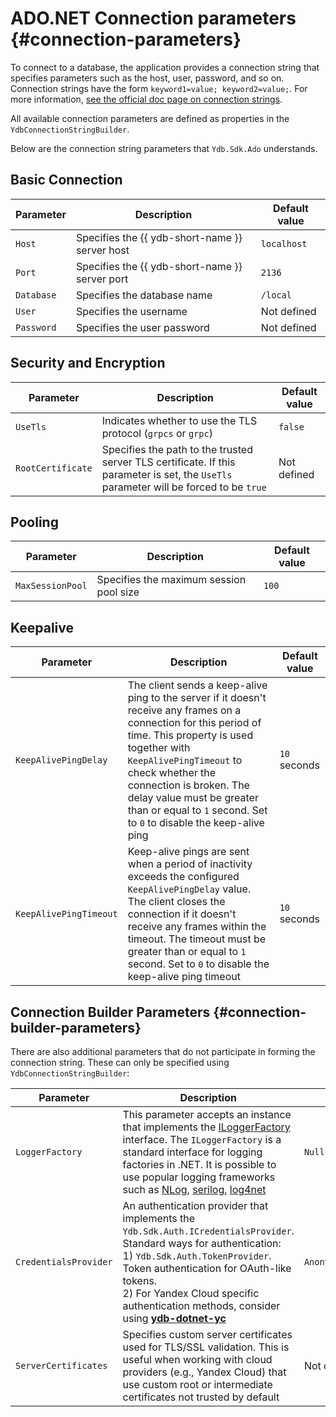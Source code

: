 # ADO.NET Connection parameters {#connection-parameters}

To connect to a database, the application provides a connection string that specifies parameters such as the host, user, password, and so on. Connection strings have the form `keyword1=value; keyword2=value;`. For more information, [see the official doc page on connection strings](https://learn.microsoft.com/en-us/dotnet/framework/data/adonet/connection-strings).

All available connection parameters are defined as properties in the `YdbConnectionStringBuilder`.

Below are the connection string parameters that `Ydb.Sdk.Ado` understands.

## Basic Connection

| Parameter         | Description                                                                                                | Default value |
|-------------------|------------------------------------------------------------------------------------------------------------|---------------|
| `Host`            | Specifies the {{ ydb-short-name }} server host                                                             | `localhost`   |
| `Port`            | Specifies the {{ ydb-short-name }} server port                                                             | `2136`        |
| `Database`        | Specifies the database name                                                                                | `/local`      |
| `User`            | Specifies the username                                                                                     | Not defined   |
| `Password`        | Specifies the user password                                                                                | Not defined   |

## Security and Encryption

| Parameter         | Description                                                                                                                            | Default value |
|-------------------|----------------------------------------------------------------------------------------------------------------------------------------|---------------|
| `UseTls`          | Indicates whether to use the TLS protocol (`grpcs` or `grpc`)                                                                          | `false`       |
| `RootCertificate` | Specifies the path to the trusted server TLS certificate. If this parameter is set, the `UseTls` parameter will be forced to be `true` | Not defined   |


## Pooling

| Parameter         | Description                                                                                                 | Default value |
|-------------------|-------------------------------------------------------------------------------------------------------------|---------------|
| `MaxSessionPool`  | Specifies the maximum session pool size                                                                     | `100`         |


## Keepalive

| Parameter              | Description                                                                                                                                                                                                                                                                                                                             | Default value |
|------------------------|-----------------------------------------------------------------------------------------------------------------------------------------------------------------------------------------------------------------------------------------------------------------------------------------------------------------------------------------|---------------|
| `KeepAlivePingDelay`   | The client sends a keep-alive ping to the server if it doesn't receive any frames on a connection for this period of time. This property is used together with `KeepAlivePingTimeout` to check whether the connection is broken. The delay value must be greater than or equal to `1` second. Set to `0` to disable the keep-alive ping | `10` seconds  |
| `KeepAlivePingTimeout` | Keep-alive pings are sent when a period of inactivity exceeds the configured `KeepAlivePingDelay` value. The client closes the connection if it doesn't receive any frames within the timeout. The timeout must be greater than or equal to `1` second. Set to `0` to disable the keep-alive ping timeout                               | `10` seconds  |

## Connection Builder Parameters {#connection-builder-parameters}

There are also additional parameters that do not participate in forming the connection string. These can only be specified using `YdbConnectionStringBuilder`:

| Parameter             | Description                                                                                                                                                                                                                                                                                                                                                                                                                                                 | Default value                |
|-----------------------|-------------------------------------------------------------------------------------------------------------------------------------------------------------------------------------------------------------------------------------------------------------------------------------------------------------------------------------------------------------------------------------------------------------------------------------------------------------|------------------------------|
| `LoggerFactory`       | This parameter accepts an instance that implements the [ILoggerFactory](https://learn.microsoft.com/en-us/dotnet/api/microsoft.extensions.logging.iloggerfactory) interface. The `ILoggerFactory` is a standard interface for logging factories in .NET. It is possible to use popular logging frameworks such as [NLog](https://github.com/NLog/NLog), [serilog](https://github.com/serilog/serilog), [log4net](https://github.com/apache/logging-log4net) | `NullLoggerFactory.Instance` |
| `CredentialsProvider` | An authentication provider that implements the `Ydb.Sdk.Auth.ICredentialsProvider`. Standard ways for authentication: <br> 1) `Ydb.Sdk.Auth.TokenProvider`. Token authentication for OAuth-like tokens. <br> 2) For Yandex Cloud specific authentication methods, consider using **[ydb-dotnet-yc](https://github.com/ydb-platform/ydb-dotnet-yc)**                                                                                                         | `Anonymous`                  |
| `ServerCertificates`  | Specifies custom server certificates used for TLS/SSL validation. This is useful when working with cloud providers (e.g., Yandex Cloud) that use custom root or intermediate certificates not trusted by default                                                                                                                                                                                                                                            | Not defined                  |
